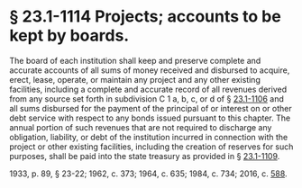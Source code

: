 # § 23.1-1114 Projects; accounts to be kept by boards.

<p>The board of each institution shall keep and preserve complete and accurate accounts of all sums of money received and disbursed to acquire, erect, lease, operate, or maintain any project and any other existing facilities, including a complete and accurate record of all revenues derived from any source set forth in subdivision C 1 a, b, c, or d of § <a href='http://law.lis.virginia.gov/vacode/23.1-1106/'>23.1-1106</a> and all sums disbursed for the payment of the principal of or interest on or other debt service with respect to any bonds issued pursuant to this chapter. The annual portion of such revenues that are not required to discharge any obligation, liability, or debt of the institution incurred in connection with the project or other existing facilities, including the creation of reserves for such purposes, shall be paid into the state treasury as provided in § <a href='http://law.lis.virginia.gov/vacode/23.1-1109/'>23.1-1109</a>.</p><p>1933, p. 89, § 23-22; 1962, c. 373; 1964, c. 635; 1984, c. 734; 2016, c. <a href='http://lis.virginia.gov/cgi-bin/legp604.exe?161+ful+CHAP0588'>588</a>.</p>
